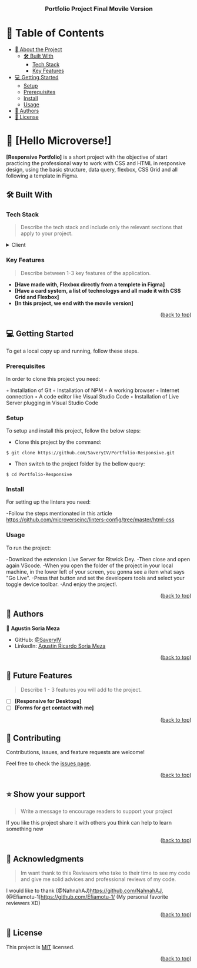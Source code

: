 <a name="readme-top"></a>

<div align="center">
  <!-- You are encouraged to replace this logo with your own! Otherwise you can also remove it. -->
  <h3><b>Portfolio Project Final Movile Version</b></h3>

</div>

<!-- TABLE OF CONTENTS -->

# 📗 Table of Contents

- [📖 About the Project](#about-project)
  - [🛠 Built With](#built-with)
    - [Tech Stack](#tech-stack)
    - [Key Features](#key-features)
- [💻 Getting Started](#getting-started)
  - [Setup](#setup)
  - [Prerequisites](#prerequisites)
  - [Install](#install)
  - [Usage](#usage)
- [👥 Authors](#authors)
- [📝 License](#license)

<!-- PROJECT DESCRIPTION -->

# 📖 [Hello Microverse!] <a name="about-project"></a>

**[Responsive Portfolio]** is a short project with the objective of start practicing the professional way to work with CSS and HTML in responsive design, using the basic structure, data query, flexbox, CSS Grid and all following a template in Figma.

## 🛠 Built With <a name="built-with"></a>

### Tech Stack <a name="tech-stack"></a>

> Describe the tech stack and include only the relevant sections that apply to your project.

<details>
  <summary>Client</summary>
  <ul>
    <li><a href="https://html.spec.whatwg.org/">HTML</a></li>
    <li><a href="https://www.w3.org/Style/CSS/Overview.en.html">CSS</a></li>
  </ul>
</details>

<!-- Features -->

### Key Features <a name="key-features"></a>

> Describe between 1-3 key features of the application.

- **[Have made with, Flexbox directly from a templete in Figma]**
- **[Have a card system, a list of technologys and all made it with CSS Grid and Flexbox]**
- **[In this project, we end with the movile version]**

<p align="right">(<a href="#readme-top">back to top</a>)</p>

<!-- GETTING STARTED -->

## 💻 Getting Started <a name="getting-started"></a>

To get a local copy up and running, follow these steps.

### Prerequisites

In order to clone this project you need:

◦ Installation of Git
◦ Installation of NPM
◦ A working browser
◦ Internet connection
◦ A code editor like Visual Studio Code
◦ Installation of Live Server plugging in Visual Studio Code

### Setup

To setup and install this project, follow the below steps:

- Clone this project by the command:

```
$ git clone https://github.com/SaveryIV/Portfolio-Responsive.git
```

- Then switch to the project folder by the bellow query:

```
$ cd Portfolio-Responsive
```

### Install

For setting up the linters you need:

-Follow the steps mentionated in this article https://github.com/microverseinc/linters-config/tree/master/html-css

### Usage

To run the project:

-Download the extension Live Server for Ritwick Dey.
-Then close and open again VScode.
-When you open the folder of the project in your local machine, in the lower left of your screen, you gonna see a item what says "Go Live".
-Press that button and set the developers tools and select your toggle device toolbar.
-And enjoy the project!.

<p align="right">(<a href="#readme-top">back to top</a>)</p>

## 👥 Authors <a name="authors"></a>

👤 **Agustin Soria Meza**

- GitHub: [@SaveryIV](https://github.com/SaveryIV?tab=repositories)
- LinkedIn: [Agustin Ricardo Soria Meza](https://www.linkedin.com/in/agust%C3%ADn-ricardo-soria-meza-979747228)

<p align="right">(<a href="#readme-top">back to top</a>)</p>

## 🔭 Future Features <a name="future-features"></a>

> Describe 1 - 3 features you will add to the project.

- [ ] **[Responsive for Desktops]**
- [ ] **[Forms for get contact with me]**

<p align="right">(<a href="#readme-top">back to top</a>)</p>

## 🤝 Contributing <a name="contributing"></a>

Contributions, issues, and feature requests are welcome!

Feel free to check the [issues page](../../issues/).

<p align="right">(<a href="#readme-top">back to top</a>)</p>

## ⭐️ Show your support <a name="support"></a>

> Write a message to encourage readers to support your project

If you like this project share it with others you think can help to learn something new

<p align="right">(<a href="#readme-top">back to top</a>)</p>

## 🙏 Acknowledgments <a name="acknowledgements"></a>

> Im want thank to this Reviewers who take to their time to see my code and give me solid advices and professional reviews of my code.

I would like to thank (@NahnahAJ)https://github.com/NahnahAJ, (@Efiamotu-1)https://github.com/Efiamotu-1/ (My personal favorite reviewers XD)

<p align="right">(<a href="#readme-top">back to top</a>)</p>

<!-- LICENSE -->

## 📝 License <a name="license"></a>

This project is [MIT](./LICENSE) licensed.

<p align="right">(<a href="#readme-top">back to top</a>)</p>
